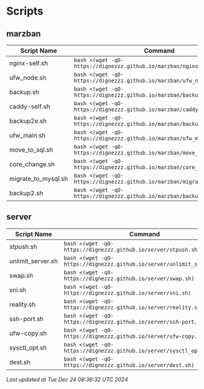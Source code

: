 # Scripts
## marzban

| Script Name | Command |
|-------------|---------|
| nginx-self.sh | `bash <(wget -qO- https://dignezzz.github.io/marzban/nginx-self.sh)` |
| ufw_node.sh | `bash <(wget -qO- https://dignezzz.github.io/marzban/ufw_node.sh)` |
| backup.sh | `bash <(wget -qO- https://dignezzz.github.io/marzban/backup.sh)` |
| caddy-self.sh | `bash <(wget -qO- https://dignezzz.github.io/marzban/caddy-self.sh)` |
| backup2e.sh | `bash <(wget -qO- https://dignezzz.github.io/marzban/backup2e.sh)` |
| ufw_main.sh | `bash <(wget -qO- https://dignezzz.github.io/marzban/ufw_main.sh)` |
| move_to_sql.sh | `bash <(wget -qO- https://dignezzz.github.io/marzban/move_to_sql.sh)` |
| core_change.sh | `bash <(wget -qO- https://dignezzz.github.io/marzban/core_change.sh)` |
| migrate_to_mysql.sh | `bash <(wget -qO- https://dignezzz.github.io/marzban/migrate_to_mysql.sh)` |
| backup2.sh | `bash <(wget -qO- https://dignezzz.github.io/marzban/backup2.sh)` |

## server

| Script Name | Command |
|-------------|---------|
| stpush.sh | `bash <(wget -qO- https://dignezzz.github.io/server/stpush.sh)` |
| unlimit_server.sh | `bash <(wget -qO- https://dignezzz.github.io/server/unlimit_server.sh)` |
| swap.sh | `bash <(wget -qO- https://dignezzz.github.io/server/swap.sh)` |
| sni.sh | `bash <(wget -qO- https://dignezzz.github.io/server/sni.sh)` |
| reality.sh | `bash <(wget -qO- https://dignezzz.github.io/server/reality.sh)` |
| ssh-port.sh | `bash <(wget -qO- https://dignezzz.github.io/server/ssh-port.sh)` |
| ufw-copy.sh | `bash <(wget -qO- https://dignezzz.github.io/server/ufw-copy.sh)` |
| sysctl_opt.sh | `bash <(wget -qO- https://dignezzz.github.io/server/sysctl_opt.sh)` |
| dest.sh | `bash <(wget -qO- https://dignezzz.github.io/server/dest.sh)` |


_Last updated at Tue Dec 24 08:36:32 UTC 2024_ 
